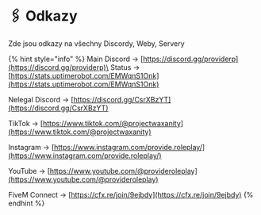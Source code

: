# 🖇️ Odkazy

Zde jsou odkazy na všechny Discordy, Weby, Servery

{% hint style="info" %}
Main Discord -> [https://discord.gg/providerp](https://discord.gg/providerp)\
Status -> [https://stats.uptimerobot.com/EMWqnS1Onk](https://stats.uptimerobot.com/EMWqnS1Onk)

Nelegal Discord -> [https://discord.gg/CsrXBzYT](https://discord.gg/CsrXBzYT)

TikTok -> [https://www.tiktok.com/@projectwaxanity](https://www.tiktok.com/@projectwaxanity)

Instagram -> [https://www.instagram.com/provide.roleplay/](https://www.instagram.com/provide.roleplay/)

YouTube -> [https://www.youtube.com/@provideroleplay](https://www.youtube.com/@provideroleplay)

FiveM Connect -> [https://cfx.re/join/9ejbdy](https://cfx.re/join/9ejbdy)
{% endhint %}
